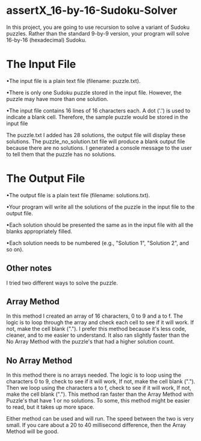 # assertX_16-by-16-Sudoku-Solver
In this project, you are going to use recursion to solve a variant of Sudoku puzzles.  Rather than the standard 9-by-9 version, your program will solve 16-by-16 (hexadecimal) Sudoku.

# The Input File
•The input file is a plain text file (filename: puzzle.txt).

•There is only one Sudoku puzzle stored in the input file.  However, the puzzle may have more than one solution.

•The input file contains 16 lines of 16 characters each.  A dot ('.') is used to indicate a blank cell.  Therefore, the sample puzzle would be stored in the input file

The puzzle.txt I added has 28 solutions, the output file will display these solutions. The puzzle_no_solution.txt file will produce a blank output file because there are no solutions. I generated a console message to the user to tell them that the puzzle has no solutions.


# The Output File
•The output file is a plain text file (filename: solutions.txt).

•Your program will write all the solutions of the puzzle in the input file to the output file.

•Each solution should be presented the same as in the input file with all the blanks appropriately filled.

•Each solution needs to be numbered (e.g., "Solution 1", "Solution 2", and so on).


## Other notes

I tried two different ways to solve the puzzle. 

## Array Method
In this method I created an array of 16 characters, 0 to 9 and a to f. The logic is to loop through the array and check each cell to see if it will work. If not, make the cell blank ("."). I prefer this method because it's less code, cleaner, and to me easier to understand. It also ran slightly faster than the No Array Method with the puzzle's that had a higher solution count.

## No Array Method
In this method there is no arrays needed. The logic is to loop using the characters 0 to 9, check to see if it will work, If not, make the cell blank ("."). Then we loop using the characters a to f, check to see if it will work, If not, make the cell blank ("."). This method ran faster than the Array Method with Puzzle's that have 1 or no solutions. To some, this method might be easier to read, but it takes up more space.

Either method can be used and will run. The speed between the two is very small. If you care about a 20 to 40 millisecond difference, then the Array Method will be good.
